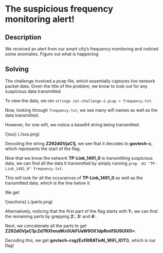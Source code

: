# The suspicious frequency monitoring alert!

## Description
We received an alert from our smart city’s frequency monitoring and noticed some anomalies. Figure out what is happening

## Solving
The challenge involved a pcap file, which essentially captures live network packet data. Given the title of the problem, we know to look out for any suspicious data transmitted.

To view the data, we ran ```strings iot-challenge-2.pcap > frequency.txt```.

Now, looking through ```frequency.txt```, we see many wifi names as well as the data transmitted.

However, for one wifi, we notice a base64 string being transmitted.

![sus] (./sus.png)

Decoding the string **Z292dGVjaC1j**, we see that it decodes to **govtech-c**, which represents the start of the flag.

Now that we know the network **TP-Link_1491_0** is transmitting suspicious data, we can find all the data it transmitted by simply running ```grep -A1 "TP-Link_1491_0" frequency.txt```. 

This will look for all the occurances of **TP-Link_1491_0** as well as the transmitted data, which is the line below it.

We get

![sections] (./parts.png)

Alternatively, noticing that the first part of the flag starts with **1:**, we can find the remaining parts by grepping **2:**, **3:** and **4:**.

Next, we concatenate all the parts to get **Z292dGVjaC1jc2d7RXhmaWx0UkFUaW9OX1dpRmlfSU9UIX0=**.

Decoding this, we get **govtech-csg{ExfiltRATioN_WiFi_IOT!}**, which is our flag!
